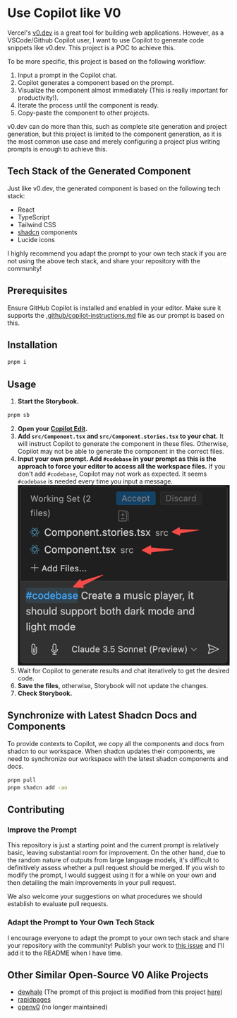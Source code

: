 # Use Copilot like V0

Vercel's [v0.dev](https://v0.dev/) is a great tool for building web applications. However, as a VSCode/Github Copilot user, I want to use Copilot to generate code snippets like v0.dev. This project is a POC to achieve this.

To be more specific, this project is based on the following workflow:
1. Input a prompt in the Copilot chat.
2. Copilot generates a component based on the prompt.
3. Visualize the component almost immediately (This is really important for productivity!).
4. Iterate the process until the component is ready.
5. Copy-paste the component to other projects.

v0.dev can do more than this, such as complete site generation and project generation, but this project is limited to the component generation, as it is the most common use case and merely configuring a project plus writing prompts is enough to achieve this.

## Tech Stack of the Generated Component
Just like v0.dev, the generated component is based on the following tech stack:
- React
- TypeScript
- Tailwind CSS
- [shadcn](https://ui.shadcn.com/) components
- Lucide icons

I highly recommend you adapt the prompt to your own tech stack if you are not using the above tech stack, and share your repository with the community!

## Prerequisites
Ensure GitHub Copilot is installed and enabled in your editor. Make sure it supports the [.github/copilot-instructions.md](https://code.visualstudio.com/docs/copilot/copilot-customization#_use-a-githubcopilotinstructionsmd-file) file as our prompt is based on this.

## Installation

```bash
pnpm i
```

## Usage
1. **Start the Storybook.**
```bash
pnpm sb
```
2. **Open your [Copilot Edit](https://code.visualstudio.com/docs/copilot/copilot-edits).**
3. **Add `src/Component.tsx` and `src/Component.stories.tsx` to your chat.** It will instruct Copilot to generate the component in these files. Otherwise, Copilot may not be able to generate the component in the correct files.
3. **Input your own prompt. Add `#codebase` in your prompt as this is the approach to force your editor to access all the workspace files.** If you don't add `#codebase`, Copilot may not work as expected. It seems `#codebase` is needed every time you input a message.
![](README_ASSETS/prompt.png)
4. Wait for Copilot to generate results and chat iteratively to get the desired code.
5. **Save the files**, otherwise, Storybook will not update the changes.
6. **Check Storybook.**

## Synchronize with Latest Shadcn Docs and Components
To provide contexts to Copilot, we copy all the components and docs from shadcn to our workspace. When shadcn updates their components, we need to synchronize our workspace with the latest shadcn components and docs.
```bash
pnpm pull
pnpm shadcn add -ao
```

## Contributing

### Improve the Prompt
This repository is just a starting point and the current prompt is relatively basic, leaving substantial room for improvement. On the other hand, due to the random nature of outputs from large language models, it's difficult to definitively assess whether a pull request should be merged. If you wish to modify the prompt, I would suggest using it for a while on your own and then detailing the main improvements in your pull request.

We also welcome your suggestions on what procedures we should establish to evaluate pull requests.

### Adapt the Prompt to Your Own Tech Stack
I encourage everyone to adapt the prompt to your own tech stack and share your repository with the community! Publish your work to [this issue](#1) and I'll add it to the README when I have time.

## Other Similar Open-Source V0 Alike Projects
- [dewhale](https://github.com/Yuyz0112/dewhale.git) (The prompt of this project is modified from this project [here](https://github.com/Yuyz0112/dewhale/blob/main/prompts/ui-gen.md))
- [rapidpages](https://github.com/rapidpages/rapidpages)
- [openv0](https://github.com/raidendotai/openv0) (no longer maintained)